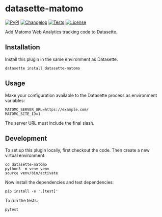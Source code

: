 # datasette-matomo

[![PyPI](https://img.shields.io/pypi/v/datasette-matomo.svg)](https://pypi.org/project/datasette-matomo/)
[![Changelog](https://img.shields.io/github/v/release/UUDigitalHumanitieslab/datasette-matomo?include_prereleases&label=changelog)](https://github.com/UUDigitalHumanitieslab/datasette-matomo/releases)
[![Tests](https://github.com/UUDigitalHumanitieslab/datasette-matomo/workflows/Test/badge.svg)](https://github.com/UUDigitalHumanitieslab/datasette-matomo/actions?query=workflow%3ATest)
[![License](https://img.shields.io/badge/license-Apache%202.0-blue.svg)](https://github.com/UUDigitalHumanitieslab/datasette-matomo/blob/main/LICENSE)

Add Matomo Web Analytics tracking code to Datasette.

## Installation

Install this plugin in the same environment as Datasette.

    datasette install datasette-matomo

## Usage

Make your configuration available to the Datasette process as environment variables:

    MATOMO_SERVER_URL=https://example.com/
    MATOMO_SITE_ID=1

The server URL must include the final slash.

## Development

To set up this plugin locally, first checkout the code. Then create a new virtual environment:

    cd datasette-matomo
    python3 -m venv venv
    source venv/bin/activate

Now install the dependencies and test dependencies:

    pip install -e '.[test]'

To run the tests:

    pytest
